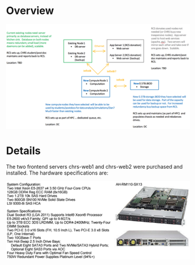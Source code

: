 # Overview

![Sketch](https://github.com/jetatar/Docs/blob/master/CHRS_QuickSketch.jpg?raw=true)

# Details

The two frontend servers chrs-web1 and chrs-web2 were purchased and installed.  The hardware specifications are:

![Web servers](https://github.com/jetatar/Docs/blob/master/chrs_web_servers.png?raw=true)
